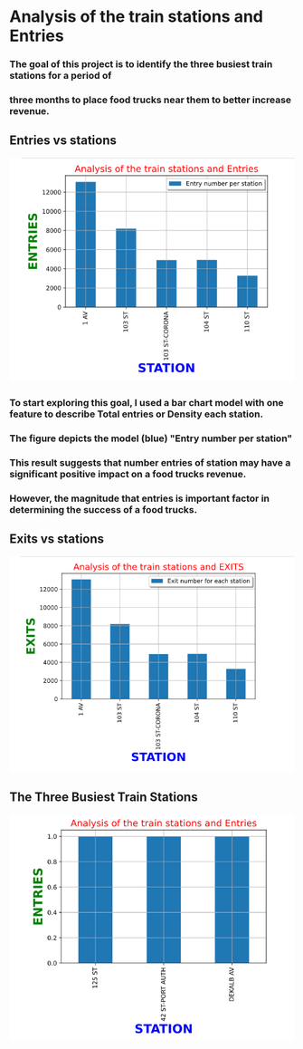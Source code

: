 
# Analysis of the train stations and Entries
### The goal of this project is to identify the three busiest train stations for a period of 
### three months to place food trucks near them to better increase revenue.
## Entries vs stations 
![](https://github.com/Rawan-qahtani/T5-EDA/blob/main/picture%201.png)


### To start exploring this goal, I used a bar chart model with one feature to describe Total entries or Density each station.
### The figure depicts the model (blue) "Entry number per station"
### This result suggests that number entries of station may have a significant positive impact on a food trucks revenue. 
### However, the magnitude  that entries is  important factor in determining the success of a food trucks.

## Exits vs stations 

![](https://github.com/Rawan-qahtani/T5-EDA/blob/main/picture%202.png)


## The Three Busiest Train Stations

![](https://github.com/Rawan-qahtani/T5-EDA/blob/main/picture%203.png)
